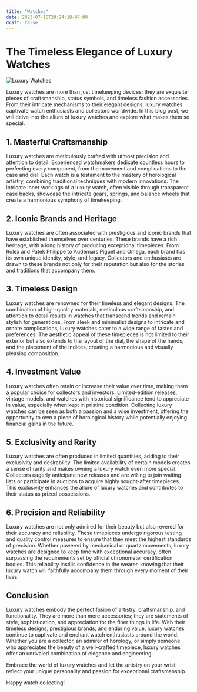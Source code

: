 ```yaml
---
title: "Watches"
date: 2023-07-15T20:24:18-07:00
draft: false
---
```


# The Timeless Elegance of Luxury Watches

![Luxury Watches](https://picsum.photos/1000/600)

Luxury watches are more than just timekeeping devices; they are exquisite pieces of craftsmanship, status symbols, and timeless fashion accessories. From their intricate mechanisms to their elegant designs, luxury watches captivate watch enthusiasts and collectors worldwide. In this blog post, we will delve into the allure of luxury watches and explore what makes them so special.

## 1. Masterful Craftsmanship

Luxury watches are meticulously crafted with utmost precision and attention to detail. Experienced watchmakers dedicate countless hours to perfecting every component, from the movement and complications to the case and dial. Each watch is a testament to the mastery of horological artistry, combining traditional techniques with modern innovations. The intricate inner workings of a luxury watch, often visible through transparent case backs, showcase the intricate gears, springs, and balance wheels that create a harmonious symphony of timekeeping.

## 2. Iconic Brands and Heritage

Luxury watches are often associated with prestigious and iconic brands that have established themselves over centuries. These brands have a rich heritage, with a long history of producing exceptional timepieces. From Rolex and Patek Philippe to Audemars Piguet and Omega, each brand has its own unique identity, style, and legacy. Collectors and enthusiasts are drawn to these brands not only for their reputation but also for the stories and traditions that accompany them.

## 3. Timeless Design

Luxury watches are renowned for their timeless and elegant designs. The combination of high-quality materials, meticulous craftsmanship, and attention to detail results in watches that transcend trends and remain stylish for generations. From sleek and minimalist designs to intricate and ornate complications, luxury watches cater to a wide range of tastes and preferences. The aesthetic appeal of these timepieces is not limited to their exterior but also extends to the layout of the dial, the shape of the hands, and the placement of the indices, creating a harmonious and visually pleasing composition.

## 4. Investment Value

Luxury watches often retain or increase their value over time, making them a popular choice for collectors and investors. Limited-edition releases, vintage models, and watches with historical significance tend to appreciate in value, especially when kept in pristine condition. Collecting luxury watches can be seen as both a passion and a wise investment, offering the opportunity to own a piece of horological history while potentially enjoying financial gains in the future.

## 5. Exclusivity and Rarity

Luxury watches are often produced in limited quantities, adding to their exclusivity and desirability. The limited availability of certain models creates a sense of rarity and makes owning a luxury watch even more special. Collectors eagerly anticipate new releases and are willing to join waiting lists or participate in auctions to acquire highly sought-after timepieces. This exclusivity enhances the allure of luxury watches and contributes to their status as prized possessions.

## 6. Precision and Reliability

Luxury watches are not only admired for their beauty but also revered for their accuracy and reliability. These timepieces undergo rigorous testing and quality control measures to ensure that they meet the highest standards of precision. Whether powered by mechanical or quartz movements, luxury watches are designed to keep time with exceptional accuracy, often surpassing the requirements set by official chronometer certification bodies. This reliability instills confidence in the wearer, knowing that their luxury watch will faithfully accompany them through every moment of their lives.

## Conclusion

Luxury watches embody the perfect fusion of artistry, craftsmanship, and functionality. They are more than mere accessories; they are statements of style, sophistication, and appreciation for the finer things in life. With their timeless designs, prestigious brands, and enduring value, luxury watches continue to captivate and enchant watch enthusiasts around the world. Whether you are a collector, an admirer of horology, or simply someone who appreciates the beauty of a well-crafted timepiece, luxury watches offer an unrivaled combination of elegance and engineering.

Embrace the world of luxury watches and let the artistry on your wrist reflect your unique personality and passion for exceptional craftsmanship.

Happy watch collecting!
